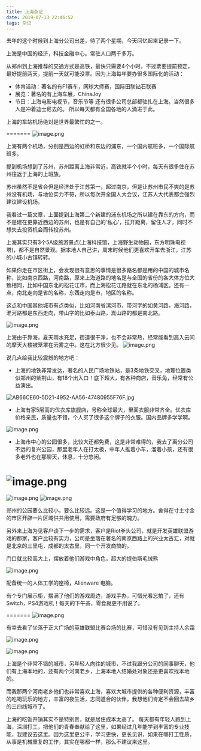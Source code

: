 ```yaml
---
title: 上海杂记
date: 2019-07-13 22:46:52
tags: 杂记
---
```


去年的这个时候到上海分公司出差，待了两个星期，今天回忆起来记录一下。

上海是中国的经济，科技金融中心。常驻人口两千多万。

从郑州到上海推荐的交通方式是高铁，最快只需要4个小时。不过票要提前预定，最好提前两天，提前一天就可能没票。因为上海每年要办很多国际化的活动：
* 体育活动：著名的有F1赛车，网球大师赛，国际田联钻石联赛 
* 展览：著名的有上海车展，ChinaJoy
* 节日：上海电影电视节，音乐节等
还有很多公司总部都驻扎在上海。当然很多人是冲着迪士尼去的。
所以每天都有全国各地的人涌进于此。

上海的车站机场绝对是世界最繁忙的之一。


<!--more-->

=======
![image.png](https://hexo-blog.pek3b.qingstor.com/images/2019/07/13/22d38494a9e3d60d5e668e00dcdcebb6.png)

上海有两个机场，分别是西边的虹桥和东边的浦东，一个国内航班多，一个国际航班多。

提到机场想到了苏州，苏州距离上海非常近，高铁就半个小时，每天有很多住在苏州往返于上海的上班族。

苏州虽然不是省会但是经济处于江苏第一，超过南京，但是让苏州市民不爽的是苏州没有机场，与地位实力不符，所以每次开全国人大会议，江苏人大代表都会强烈建议建设机场。

我看过一篇文章，上面提到上海第二个新建的浦东机场之所以建在靠东的方向，而不是建在更靠近西边的苏州，也是有自己的'私心'，拉开距离，留住人才，同时不想失去投资机会而转投苏州。

上海其实只有3个5A级旅游景点(上海科技馆，上海野生动物园，东方明珠电视塔)，都不是自然景观。据本地人自己讲，周末时候他们更喜欢开车去浙江，江苏的小城小古镇转转。

如果你走在市区街上，会发现很有意思的事情是很多路名都是用的中国的城市名称，比如南京西路，河南路，原来上海道路的地名是与全国的省份的各大体方位大致相同，比如中国东北的松花江市，而上海松花江路就在东北的杨浦区。还有一点，南北走向是省的名称，东西走向是市，地区的名称。

这点和中国其他城市有点类似，比如河南省漯河市，带河字的如黄河路，海河路，淮河路都是东西走向，带山字的比如泰山路，嵩山路的都是南北路。

![image.png](http://image.mafeifan.com/images/2019/07/13/bb32922327bede3d754e975e6830d9f8.png)

上海由于靠海，夏天雨水充足，街道很干净，也不会非常热，经常能看到高入云间的摩天大楼被笼罩在云雾之中。这在北方很少见。
![image.png](https://images.gitee.com/uploads/images/2019/0713/135653_ca783919_4177.png)

说几点给我比较震撼的地方吧：

* 上海的地铁非常发达，著名的人民广场地铁站，是3条地铁交叉，地理位置类似郑州的紫荆山，有18个出入口！底下超大，有各种商店，音乐角，经常有公益演出。

![AB66CE60-5D21-4952-AA56-47480955F76F.jpg](https://hexo-blog.pek3b.qingstor.com/images/2019/07/13/bb32922327bede3d754e975e6830d9f8.png)

* 上海有家5层高的优衣库旗舰店，号称全球最大，里面衣服非常齐全。优衣库价格亲民，质量也不错，个人买了很多这个牌子的衣服。国内品牌多学学啊。

![image.png](http://image.mafeifan.com/images/2019/07/13/838c6a52cce90e84f218d3e78d3139bd.png)

* 上海市中心的公园很多，比较大还都免费，这是非常难得的，我去了离分公司不远的复兴公园，那里老年人在打太极，中年人推着小车，溜着小孩，还有很多老外也在那聊天，休息，十分悠闲。

![image.png](https://hexo-blog.pek3b.qingstor.com/images/2019/07/13/3907d84c117616b1f9702135514967cf.png)
=======
![image.png](https://hexo-blog.pek3b.qingstor.com/images/2019/07/13/135653_9af628dd_4177.jpeg)
![image.png](https://hexo-blog.pek3b.qingstor.com/images/2019/07/13/9ecbdc778a1ccc2896038c8b9e1fb952.png)

郑州的公园要么比较小，要么比较远。这是一个值得学习的地方。舍得在寸土寸金的市区开辟一片区域供共用使用，需要政府有足够的魄力。

另外来上海为见客户谈下一步的需求，客户是Riot拳头公司，就是开发英雄联盟游戏的那家，客户比较有实力，公司是坐落在著名的南京西路上的兴业太古汇，对就是北京的三里屯，成都的太古里，同一个开发商搞的。

门口就比较高大上，摆放着他们游戏中角色，超大的提伯斯毛绒熊

![image.png](http://image.mafeifan.com/images/2019/07/13/ebd6ef1d4e47d02cac23c8045251d12c.png)

配备统一的人体工学的座椅，Alienware 电脑。

有个专门展示柜，摆满了他们的游戏周边，游戏手办，可惜光看忘拍了，还有Switch，PS4游戏机！每天的下午茶，零食就更不用说了。

=======
![image.png](https://hexo-blog.pek3b.qingstor.com/images/2019/07/13/135653_6e49cb30_4177.jpeg)

有幸去看了坐落于正大广场的英雄联盟比赛会场的比赛，可惜没有见到主持人余霜

![image.png](https://hexo-blog.pek3b.qingstor.com/images/2019/07/13/p2552736028.webp)

![image.png](https://hexo-blog.pek3b.qingstor.com/images/2019/07/13/p2552736031.webp)

上海是个非常不错的城市，另年轻人向往的城市，不过我跟分公司的同事聊天，他们有上海本地的，还有两个河南老乡，上海本地人结婚处对象还是更喜欢找本地的。

而我那两个河南老乡他们也非常喜欢上海，喜欢大城市提供的各种便利资源，丰富的吃喝玩乐的地方，丰富的夜生活，志同道合的伙伴，我想他们肯定不会回去故乡的三四线城市了。

上海的吃饭开销其实不是特别贵，就是居住成本太高了。
每天都有年轻人跑到上海，深圳打工，把他们的青春奉献给了这里，如果经过几年能学到丰富的专业技能，我建议去这里。因为这里更公平，学习更快，更长见识，如果在哪打工性质，从事是机械重复的工作，其实在哪都一样，那么不建议来这里。
